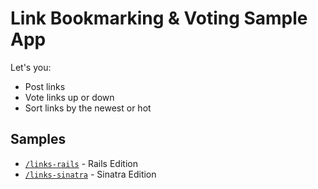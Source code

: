 # Link Bookmarking & Voting Sample App 

Let's you:

- Post links
- Vote links up or down
- Sort links by the newest or hot


## Samples 

- [`/links-rails`](links-rails) - Rails Edition
- [`/links-sinatra`](links-sinatra) - Sinatra Edition



